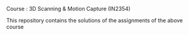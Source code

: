 Course : 3D Scanning & Motion Capture (IN2354)

This repository contains the solutions of the assignments of the above course
